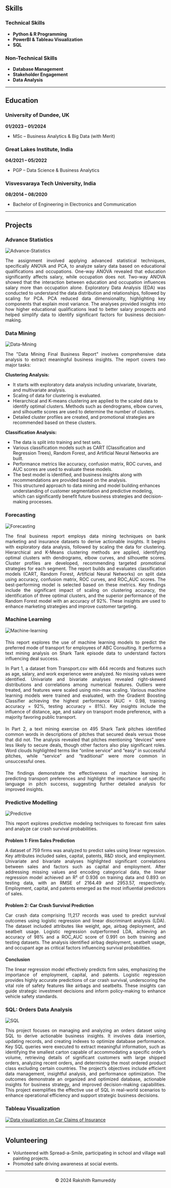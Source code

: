 ## Skills

### Technical Skills
- **Python & R Programming**
- **PowerBI & Tableau Visualization** 
- **SQL** 

### Non-Technical Skills
- **Database Management** 
- **Stakeholder Engagement** 
- **Data Analysis** 

---
## Education

### University of Dundee, UK  
**01/2023 – 01/2024**
- MSc – Business Analytics & Big Data (with Merit)

### Great Lakes Institute, India
**04/2021 – 05/2022**
- PGP – Data Science & Business Analytics

### Visvesvaraya Tech University, India
**08/2014 – 08/2020**
- Bachelor of Engineering in Electronics and Communication

---

## Projects

### Advance Statistics

![Advance-Statistics](/assets/img/Advanced-Analytics-Statistics.jpg)
<div style="text-align: justify;">
The assignment involved applying advanced statistical techniques, specifically ANOVA and PCA, to analyze salary data based on educational qualifications and occupations. One-way ANOVA revealed that education significantly affects salary, while occupation does not. Two-way ANOVA showed that the interaction between education and occupation influences salary more than occupation alone. Exploratory Data Analysis (EDA) was conducted to understand the data distribution and relationships, followed by scaling for PCA. PCA reduced data dimensionality, highlighting key components that explain most variance. The analyses provided insights into how higher educational qualifications lead to better salary prospects and helped simplify data to identify significant factors for business decision-making.
</div>
<p style="margin-bottom: 20px;">
</p>

### Data Mining

![Data-Mining](assets/img/datamining.jpeg)

<div style="text-align: justify;">
    
The "Data Mining Final Business Report" involves comprehensive data analysis to extract meaningful business insights. The report covers two major tasks:
</div>

**Clustering Analysis:**

- It starts with exploratory data analysis including univariate, bivariate, and multivariate analysis.
- Scaling of data for clustering is evaluated.
- Hierarchical and K-means clustering are applied to the scaled data to identify optimal clusters. Methods such as dendrograms, elbow curves, and silhouette scores are used to determine the number of clusters.
- Detailed cluster profiles are created, and promotional strategies are recommended based on these clusters.

**Classification Analysis:**
- The data is split into training and test sets.
- Various classification models such as CART (Classification and Regression Trees), Random Forest, and Artificial Neural Networks are built.
- Performance metrics like accuracy, confusion matrix, ROC curves, and AUC scores are used to evaluate these models.
- The best model is identified, and business insights along with recommendations are provided based on the analysis.
- This structured approach to data mining and model building enhances understanding of customer segmentation and predictive modeling, which can significantly benefit future business strategies and decision-making processes.

<p style="margin-bottom: 20px;">
</p>

### Forecasting

![Forecasting](assets/img/forecasting.jpeg)

<div style="text-align: justify;">
The final business report employs data mining techniques on bank marketing and insurance datasets to derive actionable insights. It begins with exploratory data analysis, followed by scaling the data for clustering. Hierarchical and K-Means clustering methods are applied, identifying optimal clusters with dendrograms, elbow curves, and silhouette scores. Cluster profiles are developed, recommending targeted promotional strategies for each segment. The report builds and evaluates classification models (CART, Random Forest, Artificial Neural Networks) on split data using accuracy, confusion matrix, ROC curves, and ROC_AUC scores. The best-performing model is selected based on these metrics. Key findings include the significant impact of scaling on clustering accuracy, the identification of three optimal clusters, and the superior performance of the Random Forest model with an accuracy of 92%. These insights are used to enhance marketing strategies and improve customer targeting.

</div>
<p style="margin-bottom: 20px;">
</p>

### Machine Learning

![Machine-learning](assets/img/machine-learning.jpeg)

<div style="text-align: justify;">
    
<p style="margin-bottom: 20px;">
    
This report explores the use of machine learning models to predict the preferred mode of transport for employees of ABC Consulting. It performs a text mining analysis on Shark Tank episode data to understand factors influencing deal success.
</p>
<p style="margin-bottom: 20px;">   
In Part 1, a dataset from Transport.csv with 444 records and features such as age, salary, and work experience were analyzed. No missing values were identified. Univariate and bivariate analyses revealed right-skewed distributions and correlations among numerical features. Outliers were treated, and features were scaled using min-max scaling. Various machine learning models were trained and evaluated, with the Gradient Boosting Classifier achieving the highest performance (AUC = 0.98, training accuracy = 92%, testing accuracy = 81%). Key insights include the influence of distance, age, and salary on transport mode preference, with a majority favoring public transport.
</p>

<p style="margin-bottom: 20px;">
In Part 2, a text mining exercise on 495 Shark Tank pitches identified common words in descriptions of pitches that secured deals versus those that did not. The analysis revealed that pitches mentioning “devices” were less likely to secure deals, though other factors also play significant roles. Word clouds highlighted terms like “online service” and “easy” in successful pitches, while “service” and “traditional” were more common in unsuccessful ones.
</p>

<p style="margin-bottom: 20px;">
The findings demonstrate the effectiveness of machine learning in predicting transport preferences and highlight the importance of specific language in pitch success, suggesting further detailed analysis for improved insights.
</p>

</div>
<p style="margin-bottom: 20px;">
</p>
 
### Predictive Modelling

![Predictive](assets/img/predictive.jpeg)

<div style="text-align: justify;">
    
This report explores predictive modeling techniques to forecast firm sales and analyze car crash survival probabilities.
<p style="margin-bottom: 20px;">
</p>
</div>

**Problem 1: Firm Sales Prediction**

<div style="text-align: justify;">
A dataset of 759 firms was analyzed to predict sales using linear regression. Key attributes included sales, capital, patents, R&D stock, and employment. Univariate and bivariate analyses highlighted significant correlations between sales and factors such as capital and employment. After addressing missing values and encoding categorical data, the linear regression model achieved an R² of 0.936 on training data and 0.893 on testing data, with an RMSE of 2164.49 and 2953.57, respectively. Employment, capital, and patents emerged as the most influential predictors of sales.

<p style="margin-bottom: 20px;">
</p>
</div>

**Problem 2: Car Crash Survival Prediction**

<div style="text-align: justify;">
Car crash data comprising 11,217 records was used to predict survival outcomes using logistic regression and linear discriminant analysis (LDA). The dataset included attributes like weight, age, airbag deployment, and seatbelt usage. Logistic regression outperformed LDA, achieving an accuracy of 98% and a ROC_AUC score of 0.991 on both training and testing datasets. The analysis identified airbag deployment, seatbelt usage, and occupant age as critical factors influencing survival probabilities.

<p style="margin-bottom: 20px;">
</p>
</div>

**Conclusion**

<div style="text-align: justify;">
The linear regression model effectively predicts firm sales, emphasizing the importance of employment, capital, and patents. Logistic regression provides highly accurate predictions of car crash survival, underscoring the vital role of safety features like airbags and seatbelts. These insights can guide strategic investment decisions and inform policy-making to enhance vehicle safety standards.

</div>
<p style="margin-bottom: 20px;">
</p>
    
### SQL: Orders Data Analysis

![SQL](assets/img/SQL.png)

<div style="text-align: justify;">
This project focuses on managing and analyzing an orders dataset using SQL to derive actionable business insights. It involves data insertion, updating records, and creating indexes to optimize database performance. Key SQL queries were executed to extract meaningful information, such as identifying the smallest carton capable of accommodating a specific order’s volume, retrieving details of significant customers with large shipped orders, analyzing recent orders, and determining the most ordered product class excluding certain countries. The project’s objectives include efficient data management, insightful analysis, and performance optimization. The outcomes demonstrate an organized and optimized database, actionable insights for business strategy, and improved decision-making capabilities. This project exemplifies the effective use of SQL in real-world scenarios to enhance operational efficiency and support strategic business decisions.
</div>
<p style="margin-bottom: 20px;">
</p>
    
### Tableau Visualization

<div class='tableauPlaceholder' id='viz1717531980231' style='position: relative'>
    <noscript>
        <a href='#'>
            <img alt='Data visualization on Car Claims of Insurance' src='https://public.tableau.com/static/images/DV/DVT-Project_16435506976430/Story1/1_rss.png' style='border: none' />
        </a>
    </noscript>
    <object class='tableauViz' style='display:none;'>
        <param name='host_url' value='https%3A%2F%2Fpublic.tableau.com%2F' /> 
        <param name='embed_code_version' value='3' /> 
        <param name='site_root' value='' />
        <param name='name' value='DVT-Project_16435506976430/Story1' />
        <param name='tabs' value='no' />
        <param name='toolbar' value='yes' />
        <param name='static_image' value='https://public.tableau.com/static/images/DV/DVT-Project_16435506976430/Story1/1.png' />
        <param name='animate_transition' value='yes' />
        <param name='display_static_image' value='yes' />
        <param name='display_spinner' value='yes' />
        <param name='display_overlay' value='yes' />
        <param name='display_count' value='yes' />
        <param name='language' value='en-US' />
        <param name='filter' value='publish=yes' />
    </object>
</div>
<script type='text/javascript'>                    
    var divElement = document.getElementById('viz1717531980231');                    
    var vizElement = divElement.getElementsByTagName('object')[0];                    
    vizElement.style.width='100%';
    vizElement.style.height=(divElement.offsetWidth*0.75)+'px';                    
    var scriptElement = document.createElement('script');                    
    scriptElement.src = 'https://public.tableau.com/javascripts/api/viz_v1.js';                    
    vizElement.parentNode.insertBefore(scriptElement, vizElement);                
</script>


---


## Volunteering

- Volunteered with Spread-a-Smile, participating in school and village wall painting projects.
- Promoted safe driving awareness at social events.

---


<div style="text-align:center; margin-top:20px;">
    &copy; 2024 Rakshith Ramureddy
</div>
